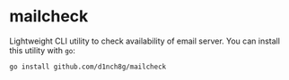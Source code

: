 # mailcheck

Lightweight CLI utility to check availability of email server. You can install this utility with `go`:

```sh
go install github.com/d1nch8g/mailcheck
```
